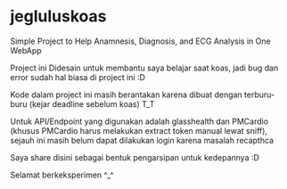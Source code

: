 # jegluluskoas
Simple Project to Help Anamnesis, Diagnosis, and ECG Analysis in One WebApp

Project ini Didesain untuk membantu saya belajar saat koas, jadi bug dan error sudah hal biasa di project ini :D

Kode dalam project ini masih berantakan karena dibuat dengan terburu-buru (kejar deadline sebelum koas) T_T

Untuk API/Endpoint yang digunakan adalah glasshealth dan PMCardio (khusus PMCardio harus melakukan extract token manual lewat sniff), sejauh ini masih belum dapat dilakukan login karena masalah recapthca

Saya share disini sebagai bentuk pengarsipan untuk kedepannya :D

Selamat berkeksperimen ^_^
